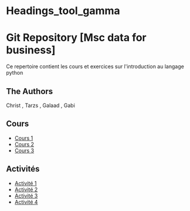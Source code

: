 # Headings_tool_gamma
# Git Repository  [Msc data for business] 

Ce repertoire contient les cours et exercices sur l'introduction au langage python 

## The Authors

Christ , Tarzs , Galaad , Gabi 

## Cours

* [Cours 1](cours/Introduction_Python_1.ipynb)
* [Cours 2](cours/Introduction_Python_2.ipynb)
* [Cours 3](cours/Introduction_Python_3.ipynb)
  

## Activités


* [Activité 1](activites/Introduction_Python_1_Activite.ipynb)
* [Activité 2](activites/Introduction_Python_2_Activite.ipynb)
* [Activité 3](activites/Introduction_Python_3_Activite.ipynb)
* [Activité 4](activites/Homework.py)
